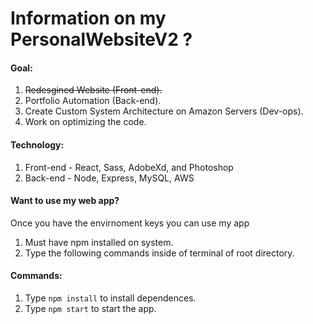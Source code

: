 # Information on my PersonalWebsiteV2 ?

#### Goal:
1. <del>Redesgined Website (Front-end).</del><br>
2. Portfolio Automation (Back-end).<br>
3. Create Custom System Architecture on Amazon Servers (Dev-ops).<br>
4. Work on optimizing the code.

#### Technology:
1. Front-end - React, Sass, AdobeXd, and Photoshop
2. Back-end - Node, Express, MySQL, AWS

#### Want to use my web app?
Once you have the envirnoment keys you can use my app
1. Must have npm installed on system.
2. Type the following commands inside of terminal of root directory.

#### Commands:
1. Type `npm install` to install dependences.
2. Type `npm start` to start the app.
